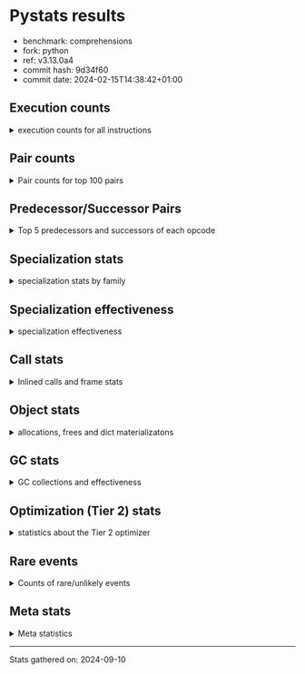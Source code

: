 
# Pystats results

- benchmark: comprehensions
- fork: python
- ref: v3.13.0a4
- commit hash: 9d34f60
- commit date: 2024-02-15T14:38:42+01:00

## Execution counts

<details>
<summary> execution counts for all instructions </summary>

|Name | Count | Self | Cumulative | Miss ratio | 
|---|---:|---:|---:|---:|
| LOAD_FAST | 110,111,460 | 13.3% | 13.3% |  |
| LOAD_ATTR_INSTANCE_VALUE | 81,922,700 | 9.9% | 23.1% |  |
| ENTER_EXECUTOR | 57,019,200 | 6.9% | 30.0% |  |
| FOR_ITER_LIST | 42,604,360 | 5.1% | 35.1% |  |
| RESUME_CHECK | 33,426,920 | 4.0% | 39.1% |  |
| STORE_FAST | 31,466,560 | 3.8% | 42.9% |  |
| POP_JUMP_IF_TRUE | 30,802,100 | 3.7% | 46.6% |  |
| CALL_PY_EXACT_ARGS | 24,904,540 | 3.0% | 49.6% |  |
| LOAD_FAST_LOAD_FAST | 24,265,600 | 2.9% | 52.5% |  |
| BINARY_SUBSCR_DICT | 24,248,820 | 2.9% | 55.5% |  |
| LOAD_GLOBAL_BUILTIN | 24,248,440 | 2.9% | 58.4% |  |
| POP_TOP | 21,628,360 | 2.6% | 61.0% |  |
| RETURN_VALUE | 20,974,300 | 2.5% | 63.5% |  |
| LIST_APPEND | 20,973,660 | 2.5% | 66.0% |  |
| SWAP | 20,318,400 | 2.4% | 68.5% |  |
| INTERPRETER_EXIT | 19,661,100 | 2.4% | 70.8% |  |
| TO_BOOL_ALWAYS_TRUE | 19,144,060 | 2.3% | 73.2% | 38.5% |
| YIELD_VALUE | 19,005,920 | 2.3% | 75.4% |  |
| GET_ITER | 15,731,520 | 1.9% | 77.3% |  |
| STORE_FAST_LOAD_FAST | 14,421,320 | 1.7% | 79.1% |  |
| LOAD_CONST | 13,113,840 | 1.6% | 80.6% |  |
| LOAD_ATTR_METHOD_WITH_VALUES | 13,107,780 | 1.6% | 82.2% |  |
| MAP_ADD | 12,452,160 | 1.5% | 83.7% |  |
| CALL_LEN | 12,451,860 | 1.5% | 85.2% |  |
| COMPARE_OP_INT | 12,451,860 | 1.5% | 86.7% |  |
| TO_BOOL_NONE | 11,935,960 | 1.4% | 88.2% | 61.7% |
| JUMP_BACKWARD | 11,801,280 | 1.4% | 89.6% |  |
| MAKE_FUNCTION | 11,796,720 | 1.4% | 91.0% |  |
| RETURN_GENERATOR | 11,796,720 | 1.4% | 92.4% |  |
| BUILD_TUPLE | 11,796,720 | 1.4% | 93.8% |  |
| CALL_BUILTIN_O | 11,796,460 | 1.4% | 95.3% |  |
| POP_JUMP_IF_FALSE | 9,831,460 | 1.2% | 96.4% |  |
| TO_BOOL_BOOL | 9,176,060 | 1.1% | 97.5% |  |
| LOAD_FAST_AND_CLEAR | 4,588,640 | 0.6% | 98.1% |  |
| BUILD_LIST | 3,278,080 | 0.4% | 98.5% |  |
| STORE_ATTR_INSTANCE_VALUE | 1,977,420 | 0.2% | 98.7% |  |
| RETURN_CONST | 1,968,240 | 0.2% | 99.0% |  |
| LOAD_ATTR_METHOD_NO_DICT | 1,313,140 | 0.2% | 99.1% |  |
| BUILD_MAP | 1,310,720 | 0.2% | 99.3% |  |
| LOAD_GLOBAL_MODULE | 658,720 | 0.1% | 99.4% |  |
| LOAD_ATTR | 657,760 | 0.1% | 99.4% |  |
| EXIT_INIT_CHECK | 657,240 | 0.1% | 99.5% |  |
| CALL_ALLOC_AND_ENTER_INIT | 657,240 | 0.1% | 99.6% |  |
| BINARY_SUBSCR | 657,040 | 0.1% | 99.7% |  |
| COMPARE_OP | 656,480 | 0.1% | 99.8% |  |
| COPY | 656,000 | 0.1% | 99.8% |  |
| CALL_METHOD_DESCRIPTOR_FAST | 655,900 | 0.1% | 99.9% |  |
| CALL_METHOD_DESCRIPTOR_FAST_WITH_KEYWORDS | 655,340 | 0.1% | 100.0% |  |
| FOR_ITER_TUPLE | 2,840 | 0.0% | 100.0% |  |
| BINARY_OP_ADD_INT | 2,680 | 0.0% | 100.0% |  |
| CALL_LIST_APPEND | 1,900 | 0.0% | 100.0% |  |
| CALL | 940 | 0.0% | 100.0% |  |
| BUILD_SLICE | 800 | 0.0% | 100.0% |  |
| FOR_ITER_RANGE | 760 | 0.0% | 100.0% |  |
| LOAD_DEREF | 720 | 0.0% | 100.0% |  |
| FOR_ITER_GEN | 700 | 0.0% | 100.0% |  |
| LOAD_GLOBAL | 560 | 0.0% | 100.0% |  |
| FOR_ITER | 520 | 0.0% | 100.0% |  |
| PUSH_NULL | 400 | 0.0% | 100.0% |  |
| STORE_ATTR | 360 | 0.0% | 100.0% |  |
| COPY_FREE_VARS | 320 | 0.0% | 100.0% |  |
| END_FOR | 240 | 0.0% | 100.0% |  |
| MAKE_CELL | 240 | 0.0% | 100.0% |  |
| SET_FUNCTION_ATTRIBUTE | 240 | 0.0% | 100.0% |  |
| RESUME | 200 | 0.0% | 100.0% |  |
| LOAD_ATTR_MODULE | 180 | 0.0% | 100.0% |  |
| CALL_FUNCTION_EX | 160 | 0.0% | 100.0% |  |
| TO_BOOL | 120 | 0.0% | 100.0% |  |
| BINARY_OP | 120 | 0.0% | 100.0% |  |
| CALL_BUILTIN_CLASS | 120 | 0.0% | 100.0% |  |
| NOP | 80 | 0.0% | 100.0% |  |
| CALL_INTRINSIC_1 | 80 | 0.0% | 100.0% |  |
| LIST_EXTEND | 80 | 0.0% | 100.0% |  |
| BINARY_OP_SUBTRACT_FLOAT | 60 | 0.0% | 100.0% |  |


</details>

## Pair counts

<details>
<summary> Pair counts for top 100 pairs </summary>

|Pair | Count | Self | Cumulative | 
|---|---:|---:|---:|
| LOAD_FAST LOAD_ATTR_INSTANCE_VALUE | 57,673,020 | 6.9% | 6.9% |
| LOAD_FAST_LOAD_FAST LOAD_ATTR_INSTANCE_VALUE | 23,592,880 | 2.8% | 9.8% |
| LOAD_ATTR_INSTANCE_VALUE BINARY_SUBSCR_DICT | 23,592,880 | 2.8% | 12.6% |
| POP_JUMP_IF_TRUE LOAD_FAST | 19,005,520 | 2.3% | 14.9% |
| YIELD_VALUE INTERPRETER_EXIT | 19,005,460 | 2.3% | 17.2% |
| LOAD_ATTR_INSTANCE_VALUE YIELD_VALUE | 19,005,420 | 2.3% | 19.5% |
| TO_BOOL_ALWAYS_TRUE POP_JUMP_IF_TRUE | 19,005,060 | 2.3% | 21.8% |
| STORE_FAST LOAD_FAST | 15,731,760 | 1.9% | 23.7% |
| FOR_ITER_LIST STORE_FAST | 15,075,700 | 1.8% | 25.5% |
| ENTER_EXECUTOR FOR_ITER_LIST | 15,075,160 | 1.8% | 27.3% |
| LOAD_FAST GET_ITER | 15,073,360 | 1.8% | 29.1% |
| FOR_ITER_LIST STORE_FAST_LOAD_FAST | 14,421,220 | 1.7% | 30.8% |
| ENTER_EXECUTOR ENTER_EXECUTOR | 14,418,440 | 1.7% | 32.6% |
| RESUME_CHECK LOAD_FAST | 13,108,260 | 1.6% | 34.2% |
| CALL_PY_EXACT_ARGS RESUME_CHECK | 13,107,840 | 1.6% | 35.7% |
| LOAD_ATTR_INSTANCE_VALUE LOAD_FAST | 13,107,780 | 1.6% | 37.3% |
| SWAP STORE_FAST | 12,451,840 | 1.5% | 38.8% |
| FOR_ITER_LIST SWAP | 12,451,840 | 1.5% | 40.3% |
| LOAD_FAST LOAD_ATTR_METHOD_WITH_VALUES | 12,451,760 | 1.5% | 41.8% |
| MAP_ADD ENTER_EXECUTOR | 12,451,480 | 1.5% | 43.3% |
| JUMP_BACKWARD FOR_ITER_LIST | 11,799,220 | 1.4% | 44.7% |
| LIST_APPEND JUMP_BACKWARD | 11,797,840 | 1.4% | 46.2% |
| TO_BOOL_NONE POP_JUMP_IF_TRUE | 11,796,940 | 1.4% | 47.6% |
| LOAD_CONST MAKE_FUNCTION | 11,796,720 | 1.4% | 49.0% |
| POP_TOP RESUME_CHECK | 11,796,700 | 1.4% | 50.4% |
| LOAD_FAST FOR_ITER_LIST | 11,796,700 | 1.4% | 51.8% |
| GET_ITER CALL_PY_EXACT_ARGS | 11,796,680 | 1.4% | 53.3% |
| LOAD_GLOBAL_BUILTIN LOAD_CONST | 11,796,520 | 1.4% | 54.7% |
| CACHE POP_TOP | 11,796,500 | 1.4% | 56.1% |
| MAKE_FUNCTION LOAD_FAST | 11,796,480 | 1.4% | 57.5% |
| BUILD_TUPLE LIST_APPEND | 11,796,480 | 1.4% | 58.9% |
| STORE_FAST MAP_ADD | 11,796,480 | 1.4% | 60.4% |
| RESUME_CHECK LOAD_GLOBAL_BUILTIN | 11,796,480 | 1.4% | 61.8% |
| CALL_BUILTIN_O RETURN_VALUE | 11,796,460 | 1.4% | 63.2% |
| CALL_LEN LOAD_FAST | 11,796,460 | 1.4% | 64.6% |
| CALL_PY_EXACT_ARGS RETURN_GENERATOR | 11,796,460 | 1.4% | 66.0% |
| COMPARE_OP_INT LOAD_FAST | 11,796,460 | 1.4% | 67.5% |
| LOAD_ATTR_INSTANCE_VALUE BUILD_TUPLE | 11,796,460 | 1.4% | 68.9% |
| LOAD_ATTR_METHOD_WITH_VALUES LOAD_FAST_LOAD_FAST | 11,796,460 | 1.4% | 70.3% |
| LOAD_GLOBAL_BUILTIN LOAD_FAST_LOAD_FAST | 11,796,460 | 1.4% | 71.7% |
| RETURN_GENERATOR CALL_BUILTIN_O | 11,796,440 | 1.4% | 73.1% |
| RETURN_VALUE LOAD_GLOBAL_BUILTIN | 11,796,440 | 1.4% | 74.6% |
| BINARY_SUBSCR_DICT CALL_LEN | 11,796,440 | 1.4% | 76.0% |
| BINARY_SUBSCR_DICT CALL_PY_EXACT_ARGS | 11,796,440 | 1.4% | 77.4% |
| LOAD_ATTR_INSTANCE_VALUE COMPARE_OP_INT | 11,796,440 | 1.4% | 78.8% |
| POP_JUMP_IF_TRUE ENTER_EXECUTOR | 11,796,240 | 1.4% | 80.2% |
| ENTER_EXECUTOR TO_BOOL_ALWAYS_TRUE | 11,637,380 | 1.4% | 81.6% |
| TO_BOOL_BOOL POP_JUMP_IF_FALSE | 9,176,060 | 1.1% | 82.7% |
| LIST_APPEND ENTER_EXECUTOR | 9,175,820 | 1.1% | 83.8% |
| RETURN_VALUE TO_BOOL_BOOL | 8,520,060 | 1.0% | 84.9% |
| RESUME_CHECK POP_TOP | 7,864,780 | 0.9% | 85.8% |
| LOAD_FAST LIST_APPEND | 7,864,640 | 0.9% | 86.8% |
| POP_JUMP_IF_FALSE LOAD_FAST | 7,864,640 | 0.9% | 87.7% |
| POP_TOP ENTER_EXECUTOR | 7,864,460 | 0.9% | 88.7% |
| CACHE RESUME_CHECK | 7,864,300 | 0.9% | 89.6% |
| ENTER_EXECUTOR RETURN_VALUE | 7,864,100 | 0.9% | 90.5% |
| STORE_FAST_LOAD_FAST TO_BOOL_ALWAYS_TRUE | 7,367,660 | 0.9% | 91.4% |
| ENTER_EXECUTOR TO_BOOL_NONE | 7,367,540 | 0.9% | 92.3% |
| STORE_FAST_LOAD_FAST TO_BOOL_NONE | 4,429,400 | 0.5% | 92.9% |
| GET_ITER LOAD_FAST_AND_CLEAR | 3,933,280 | 0.5% | 93.3% |
| LOAD_FAST_AND_CLEAR SWAP | 3,933,280 | 0.5% | 93.8% |
| SWAP FOR_ITER_LIST | 3,933,120 | 0.5% | 94.3% |
| STORE_FAST STORE_FAST | 3,278,720 | 0.4% | 94.7% |
| BUILD_LIST SWAP | 2,622,560 | 0.3% | 95.0% |
| SWAP BUILD_LIST | 2,622,560 | 0.3% | 95.3% |
| LOAD_ATTR_METHOD_WITH_VALUES LOAD_FAST | 1,311,320 | 0.2% | 95.5% |
| LOAD_FAST CALL_PY_EXACT_ARGS | 1,311,280 | 0.2% | 95.6% |
| POP_TOP LOAD_FAST | 1,311,160 | 0.2% | 95.8% |
| BUILD_MAP SWAP | 1,310,720 | 0.2% | 95.9% |
| SWAP BUILD_MAP | 1,310,720 | 0.2% | 96.1% |
| LOAD_FAST STORE_ATTR_INSTANCE_VALUE | 1,310,640 | 0.2% | 96.2% |
| POP_JUMP_IF_FALSE ENTER_EXECUTOR | 1,310,320 | 0.2% | 96.4% |
| LOAD_FAST_LOAD_FAST STORE_ATTR_INSTANCE_VALUE | 666,600 | 0.1% | 96.5% |
| LOAD_FAST LOAD_CONST | 659,200 | 0.1% | 96.6% |
| EXIT_INIT_CHECK RETURN_VALUE | 657,240 | 0.1% | 96.6% |
| RETURN_CONST EXIT_INIT_CHECK | 657,240 | 0.1% | 96.7% |
| CALL_ALLOC_AND_ENTER_INIT RESUME_CHECK | 657,240 | 0.1% | 96.8% |
| RESUME_CHECK LOAD_FAST_LOAD_FAST | 657,240 | 0.1% | 96.9% |
| STORE_ATTR_INSTANCE_VALUE RETURN_CONST | 657,240 | 0.1% | 97.0% |
| LOAD_FAST LOAD_ATTR_METHOD_NO_DICT | 657,200 | 0.1% | 97.0% |
| STORE_FAST_LOAD_FAST LOAD_ATTR_INSTANCE_VALUE | 656,540 | 0.1% | 97.1% |
| LOAD_GLOBAL_MODULE LOAD_ATTR | 656,040 | 0.1% | 97.2% |
| LOAD_ATTR COMPARE_OP | 656,020 | 0.1% | 97.3% |
| COMPARE_OP COPY | 656,000 | 0.1% | 97.4% |
| COPY TO_BOOL_BOOL | 655,960 | 0.1% | 97.4% |
| STORE_FAST_LOAD_FAST LOAD_ATTR_METHOD_WITH_VALUES | 655,960 | 0.1% | 97.5% |
| LOAD_ATTR_INSTANCE_VALUE LOAD_GLOBAL_MODULE | 655,960 | 0.1% | 97.6% |
| CALL_METHOD_DESCRIPTOR_FAST LIST_APPEND | 655,900 | 0.1% | 97.7% |
| LOAD_ATTR_METHOD_NO_DICT LOAD_FAST | 655,900 | 0.1% | 97.7% |
| LOAD_FAST CALL_METHOD_DESCRIPTOR_FAST | 655,880 | 0.1% | 97.8% |
| STORE_FAST_LOAD_FAST LOAD_ATTR_METHOD_NO_DICT | 655,880 | 0.1% | 97.9% |
| POP_JUMP_IF_FALSE POP_TOP | 655,780 | 0.1% | 98.0% |
| LOAD_ATTR_INSTANCE_VALUE RETURN_VALUE | 655,760 | 0.1% | 98.1% |
| BINARY_SUBSCR BINARY_SUBSCR_DICT | 655,700 | 0.1% | 98.1% |
| LOAD_CONST BINARY_SUBSCR | 655,680 | 0.1% | 98.2% |
| LOAD_FAST MAP_ADD | 655,680 | 0.1% | 98.3% |
| STORE_FAST_LOAD_FAST LOAD_FAST | 655,680 | 0.1% | 98.4% |
| BINARY_SUBSCR_DICT LIST_APPEND | 655,660 | 0.1% | 98.5% |
| LOAD_ATTR_INSTANCE_VALUE GET_ITER | 655,660 | 0.1% | 98.5% |
| FOR_ITER_LIST RETURN_CONST | 655,600 | 0.1% | 98.6% |


</details>

## Predecessor/Successor Pairs

<details>
<summary> Top 5 predecessors and successors of each opcode </summary>

### CACHE

<details>
<summary> Successors and predecessors for CACHE </summary>

|Successors | Count | Percentage | 
|---|---:|---:|
| POP_TOP | 11,796,500 | 60.0% |
| RESUME_CHECK | 7,864,300 | 40.0% |
| MAKE_CELL | 240 | 0.0% |
| RESUME | 60 | 0.0% |


</details>

### BINARY_SUBSCR

<details>
<summary> Successors and predecessors for BINARY_SUBSCR </summary>

|Predecessors | Count | Percentage | 
|---|---:|---:|
| LOAD_CONST | 655,680 | 99.8% |
| BUILD_SLICE | 800 | 0.1% |
| BINARY_SUBSCR | 480 | 0.1% |
| LOAD_ATTR | 40 | 0.0% |
| LOAD_ATTR_INSTANCE_VALUE | 40 | 0.0% |

|Successors | Count | Percentage | 
|---|---:|---:|
| BINARY_SUBSCR_DICT | 655,700 | 99.8% |
| GET_ITER | 800 | 0.1% |
| BINARY_SUBSCR | 480 | 0.1% |
| CALL | 40 | 0.0% |
| LIST_APPEND | 20 | 0.0% |


</details>

### END_FOR

<details>
<summary> Successors and predecessors for END_FOR </summary>

|Predecessors | Count | Percentage | 
|---|---:|---:|
| RETURN_CONST | 240 | 100.0% |

|Successors | Count | Percentage | 
|---|---:|---:|
| POP_TOP | 240 | 100.0% |


</details>

### EXIT_INIT_CHECK

<details>
<summary> Successors and predecessors for EXIT_INIT_CHECK </summary>

|Predecessors | Count | Percentage | 
|---|---:|---:|
| RETURN_CONST | 657,240 | 100.0% |

|Successors | Count | Percentage | 
|---|---:|---:|
| RETURN_VALUE | 657,240 | 100.0% |


</details>

### GET_ITER

<details>
<summary> Successors and predecessors for GET_ITER </summary>

|Predecessors | Count | Percentage | 
|---|---:|---:|
| LOAD_FAST | 15,073,360 | 95.8% |
| LOAD_ATTR_INSTANCE_VALUE | 655,660 | 4.2% |
| LOAD_CONST | 1,120 | 0.0% |
| BINARY_SUBSCR | 800 | 0.0% |
| LOAD_ATTR | 260 | 0.0% |

|Successors | Count | Percentage | 
|---|---:|---:|
| CALL_PY_EXACT_ARGS | 11,796,680 | 75.0% |
| LOAD_FAST_AND_CLEAR | 3,933,280 | 25.0% |
| FOR_ITER_TUPLE | 1,080 | 0.0% |
| FOR_ITER_GEN | 220 | 0.0% |
| FOR_ITER_RANGE | 120 | 0.0% |


</details>

### INTERPRETER_EXIT

<details>
<summary> Successors and predecessors for INTERPRETER_EXIT </summary>

|Predecessors | Count | Percentage | 
|---|---:|---:|
| YIELD_VALUE | 19,005,460 | 96.7% |
| RETURN_CONST | 655,400 | 3.3% |
| RETURN_VALUE | 240 | 0.0% |


</details>

### MAKE_FUNCTION

<details>
<summary> Successors and predecessors for MAKE_FUNCTION </summary>

|Predecessors | Count | Percentage | 
|---|---:|---:|
| LOAD_CONST | 11,796,720 | 100.0% |

|Successors | Count | Percentage | 
|---|---:|---:|
| LOAD_FAST | 11,796,480 | 100.0% |
| SET_FUNCTION_ATTRIBUTE | 240 | 0.0% |


</details>

### NOP

<details>
<summary> Successors and predecessors for NOP </summary>

|Predecessors | Count | Percentage | 
|---|---:|---:|
| POP_TOP | 80 | 100.0% |

|Successors | Count | Percentage | 
|---|---:|---:|
| LOAD_DEREF | 80 | 100.0% |


</details>

### POP_TOP

<details>
<summary> Successors and predecessors for POP_TOP </summary>

|Predecessors | Count | Percentage | 
|---|---:|---:|
| CACHE | 11,796,500 | 54.5% |
| RESUME_CHECK | 7,864,780 | 36.4% |
| POP_JUMP_IF_FALSE | 655,780 | 3.0% |
| RETURN_CONST | 655,360 | 3.0% |
| CALL_METHOD_DESCRIPTOR_FAST_WITH_KEYWORDS | 655,340 | 3.0% |

|Successors | Count | Percentage | 
|---|---:|---:|
| RESUME_CHECK | 11,796,700 | 54.5% |
| ENTER_EXECUTOR | 7,864,460 | 36.4% |
| LOAD_FAST | 1,311,160 | 6.1% |
| RETURN_CONST | 655,360 | 3.0% |
| JUMP_BACKWARD | 580 | 0.0% |


</details>

### PUSH_NULL

<details>
<summary> Successors and predecessors for PUSH_NULL </summary>

|Predecessors | Count | Percentage | 
|---|---:|---:|
| LOAD_ATTR_MODULE | 180 | 45.0% |
| LOAD_DEREF | 160 | 40.0% |
| LOAD_ATTR | 60 | 15.0% |

|Successors | Count | Percentage | 
|---|---:|---:|
| CALL | 240 | 60.0% |
| LOAD_FAST | 160 | 40.0% |


</details>

### RETURN_GENERATOR

<details>
<summary> Successors and predecessors for RETURN_GENERATOR </summary>

|Predecessors | Count | Percentage | 
|---|---:|---:|
| CALL_PY_EXACT_ARGS | 11,796,460 | 100.0% |
| COPY_FREE_VARS | 240 | 0.0% |
| CALL | 20 | 0.0% |

|Successors | Count | Percentage | 
|---|---:|---:|
| CALL_BUILTIN_O | 11,796,440 | 100.0% |
| RETURN_VALUE | 240 | 0.0% |
| CALL | 40 | 0.0% |


</details>

### RETURN_VALUE

<details>
<summary> Successors and predecessors for RETURN_VALUE </summary>

|Predecessors | Count | Percentage | 
|---|---:|---:|
| CALL_BUILTIN_O | 11,796,460 | 56.2% |
| ENTER_EXECUTOR | 7,864,100 | 37.5% |
| EXIT_INIT_CHECK | 657,240 | 3.1% |
| LOAD_ATTR_INSTANCE_VALUE | 655,760 | 3.1% |
| RETURN_GENERATOR | 240 | 0.0% |

|Successors | Count | Percentage | 
|---|---:|---:|
| LOAD_GLOBAL_BUILTIN | 11,796,440 | 56.2% |
| TO_BOOL_BOOL | 8,520,060 | 40.6% |
| STORE_FAST | 655,420 | 3.1% |
| CALL_LIST_APPEND | 1,880 | 0.0% |
| INTERPRETER_EXIT | 240 | 0.0% |


</details>

### TO_BOOL

<details>
<summary> Successors and predecessors for TO_BOOL </summary>

|Predecessors | Count | Percentage | 
|---|---:|---:|
| RETURN_VALUE | 40 | 33.3% |
| COPY | 40 | 33.3% |
| STORE_FAST_LOAD_FAST | 40 | 33.3% |

|Successors | Count | Percentage | 
|---|---:|---:|
| POP_JUMP_IF_FALSE | 40 | 33.3% |
| TO_BOOL_BOOL | 40 | 33.3% |
| POP_JUMP_IF_TRUE | 20 | 16.7% |
| TO_BOOL_NONE | 20 | 16.7% |


</details>

### BINARY_OP

<details>
<summary> Successors and predecessors for BINARY_OP </summary>

|Predecessors | Count | Percentage | 
|---|---:|---:|
| LOAD_CONST | 80 | 66.7% |
| LOAD_FAST | 40 | 33.3% |

|Successors | Count | Percentage | 
|---|---:|---:|
| BINARY_OP_ADD_INT | 40 | 33.3% |
| RETURN_VALUE | 20 | 16.7% |
| BUILD_SLICE | 20 | 16.7% |
| STORE_FAST | 20 | 16.7% |
| BINARY_OP_SUBTRACT_FLOAT | 20 | 16.7% |


</details>

### BUILD_LIST

<details>
<summary> Successors and predecessors for BUILD_LIST </summary>

|Predecessors | Count | Percentage | 
|---|---:|---:|
| SWAP | 2,622,560 | 80.0% |
| STORE_ATTR_INSTANCE_VALUE | 655,340 | 20.0% |
| LOAD_FAST | 80 | 0.0% |
| STORE_FAST | 80 | 0.0% |
| STORE_ATTR | 20 | 0.0% |

|Successors | Count | Percentage | 
|---|---:|---:|
| SWAP | 2,622,560 | 80.0% |
| LOAD_FAST | 655,360 | 20.0% |
| LOAD_DEREF | 80 | 0.0% |
| STORE_FAST | 80 | 0.0% |


</details>

### BUILD_MAP

<details>
<summary> Successors and predecessors for BUILD_MAP </summary>

|Predecessors | Count | Percentage | 
|---|---:|---:|
| SWAP | 1,310,720 | 100.0% |

|Successors | Count | Percentage | 
|---|---:|---:|
| SWAP | 1,310,720 | 100.0% |


</details>

### BUILD_SLICE

<details>
<summary> Successors and predecessors for BUILD_SLICE </summary>

|Predecessors | Count | Percentage | 
|---|---:|---:|
| BINARY_OP_ADD_INT | 780 | 97.5% |
| BINARY_OP | 20 | 2.5% |

|Successors | Count | Percentage | 
|---|---:|---:|
| BINARY_SUBSCR | 800 | 100.0% |


</details>

### BUILD_TUPLE

<details>
<summary> Successors and predecessors for BUILD_TUPLE </summary>

|Predecessors | Count | Percentage | 
|---|---:|---:|
| LOAD_ATTR_INSTANCE_VALUE | 11,796,460 | 100.0% |
| LOAD_FAST | 240 | 0.0% |
| LOAD_ATTR | 20 | 0.0% |

|Successors | Count | Percentage | 
|---|---:|---:|
| LIST_APPEND | 11,796,480 | 100.0% |
| LOAD_CONST | 240 | 0.0% |


</details>

### CALL

<details>
<summary> Successors and predecessors for CALL </summary>

|Predecessors | Count | Percentage | 
|---|---:|---:|
| PUSH_NULL | 240 | 25.5% |
| LOAD_FAST | 240 | 25.5% |
| CALL | 80 | 8.5% |
| BINARY_SUBSCR | 40 | 4.3% |
| GET_ITER | 40 | 4.3% |

|Successors | Count | Percentage | 
|---|---:|---:|
| POP_TOP | 120 | 12.8% |
| STORE_FAST | 120 | 12.8% |
| LOAD_FAST | 100 | 10.6% |
| CALL_PY_EXACT_ARGS | 100 | 10.6% |
| CALL | 80 | 8.5% |


</details>

### CALL_FUNCTION_EX

<details>
<summary> Successors and predecessors for CALL_FUNCTION_EX </summary>

|Predecessors | Count | Percentage | 
|---|---:|---:|
| CALL_INTRINSIC_1 | 80 | 50.0% |
| LOAD_FAST | 80 | 50.0% |

|Successors | Count | Percentage | 
|---|---:|---:|
| COPY_FREE_VARS | 80 | 50.0% |
| RESUME_CHECK | 60 | 37.5% |
| RESUME | 20 | 12.5% |


</details>

### CALL_INTRINSIC_1

<details>
<summary> Successors and predecessors for CALL_INTRINSIC_1 </summary>

|Predecessors | Count | Percentage | 
|---|---:|---:|
| LIST_EXTEND | 80 | 100.0% |

|Successors | Count | Percentage | 
|---|---:|---:|
| CALL_FUNCTION_EX | 80 | 100.0% |


</details>

### COMPARE_OP

<details>
<summary> Successors and predecessors for COMPARE_OP </summary>

|Predecessors | Count | Percentage | 
|---|---:|---:|
| LOAD_ATTR | 656,020 | 99.9% |
| COMPARE_OP | 360 | 0.1% |
| LOAD_CONST | 80 | 0.0% |
| LOAD_ATTR_INSTANCE_VALUE | 20 | 0.0% |

|Successors | Count | Percentage | 
|---|---:|---:|
| COPY | 656,000 | 99.9% |
| COMPARE_OP | 360 | 0.1% |
| COMPARE_OP_INT | 60 | 0.0% |
| LOAD_FAST | 20 | 0.0% |
| POP_JUMP_IF_FALSE | 20 | 0.0% |


</details>

### COPY

<details>
<summary> Successors and predecessors for COPY </summary>

|Predecessors | Count | Percentage | 
|---|---:|---:|
| COMPARE_OP | 656,000 | 100.0% |

|Successors | Count | Percentage | 
|---|---:|---:|
| TO_BOOL_BOOL | 655,960 | 100.0% |
| TO_BOOL | 40 | 0.0% |


</details>

### COPY_FREE_VARS

<details>
<summary> Successors and predecessors for COPY_FREE_VARS </summary>

|Predecessors | Count | Percentage | 
|---|---:|---:|
| CALL_PY_EXACT_ARGS | 240 | 75.0% |
| CALL_FUNCTION_EX | 80 | 25.0% |

|Successors | Count | Percentage | 
|---|---:|---:|
| RETURN_GENERATOR | 240 | 75.0% |
| RESUME_CHECK | 60 | 18.8% |
| RESUME | 20 | 6.2% |


</details>

### ENTER_EXECUTOR

<details>
<summary> Successors and predecessors for ENTER_EXECUTOR </summary>

|Predecessors | Count | Percentage | 
|---|---:|---:|
| ENTER_EXECUTOR | 14,418,440 | 25.3% |
| MAP_ADD | 12,451,480 | 21.8% |
| POP_JUMP_IF_TRUE | 11,796,240 | 20.7% |
| LIST_APPEND | 9,175,820 | 16.1% |
| POP_TOP | 7,864,460 | 13.8% |

|Successors | Count | Percentage | 
|---|---:|---:|
| FOR_ITER_LIST | 15,075,160 | 26.4% |
| ENTER_EXECUTOR | 14,418,440 | 25.3% |
| TO_BOOL_ALWAYS_TRUE | 11,637,380 | 20.4% |
| RETURN_VALUE | 7,864,100 | 13.8% |
| TO_BOOL_NONE | 7,367,540 | 12.9% |


</details>

### FOR_ITER

<details>
<summary> Successors and predecessors for FOR_ITER </summary>

|Predecessors | Count | Percentage | 
|---|---:|---:|
| JUMP_BACKWARD | 240 | 46.2% |
| SWAP | 160 | 30.8% |
| GET_ITER | 100 | 19.2% |
| LOAD_FAST | 20 | 3.8% |

|Successors | Count | Percentage | 
|---|---:|---:|
| STORE_FAST | 160 | 30.8% |
| FOR_ITER_LIST | 160 | 30.8% |
| STORE_FAST_LOAD_FAST | 100 | 19.2% |
| FOR_ITER_RANGE | 40 | 7.7% |
| FOR_ITER_TUPLE | 40 | 7.7% |


</details>

### JUMP_BACKWARD

<details>
<summary> Successors and predecessors for JUMP_BACKWARD </summary>

|Predecessors | Count | Percentage | 
|---|---:|---:|
| LIST_APPEND | 11,797,840 | 100.0% |
| FOR_ITER_TUPLE | 820 | 0.0% |
| MAP_ADD | 680 | 0.0% |
| POP_TOP | 580 | 0.0% |
| POP_JUMP_IF_FALSE | 500 | 0.0% |

|Successors | Count | Percentage | 
|---|---:|---:|
| FOR_ITER_LIST | 11,799,220 | 100.0% |
| FOR_ITER_TUPLE | 600 | 0.0% |
| FOR_ITER_RANGE | 520 | 0.0% |
| FOR_ITER_GEN | 460 | 0.0% |
| ENTER_EXECUTOR | 240 | 0.0% |


</details>

### LIST_APPEND

<details>
<summary> Successors and predecessors for LIST_APPEND </summary>

|Predecessors | Count | Percentage | 
|---|---:|---:|
| BUILD_TUPLE | 11,796,480 | 56.2% |
| LOAD_FAST | 7,864,640 | 37.5% |
| CALL_METHOD_DESCRIPTOR_FAST | 655,900 | 3.1% |
| BINARY_SUBSCR_DICT | 655,660 | 3.1% |
| LOAD_ATTR_INSTANCE_VALUE | 920 | 0.0% |

|Successors | Count | Percentage | 
|---|---:|---:|
| JUMP_BACKWARD | 11,797,840 | 56.3% |
| ENTER_EXECUTOR | 9,175,820 | 43.7% |


</details>

### LIST_EXTEND

<details>
<summary> Successors and predecessors for LIST_EXTEND </summary>

|Predecessors | Count | Percentage | 
|---|---:|---:|
| LOAD_DEREF | 80 | 100.0% |

|Successors | Count | Percentage | 
|---|---:|---:|
| CALL_INTRINSIC_1 | 80 | 100.0% |


</details>

### LOAD_ATTR

<details>
<summary> Successors and predecessors for LOAD_ATTR </summary>

|Predecessors | Count | Percentage | 
|---|---:|---:|
| LOAD_GLOBAL_MODULE | 656,040 | 99.7% |
| LOAD_FAST | 520 | 0.1% |
| LOAD_DEREF | 480 | 0.1% |
| LOAD_ATTR | 400 | 0.1% |
| STORE_FAST_LOAD_FAST | 160 | 0.0% |

|Successors | Count | Percentage | 
|---|---:|---:|
| COMPARE_OP | 656,020 | 99.7% |
| LOAD_ATTR | 400 | 0.1% |
| LOAD_FAST | 360 | 0.1% |
| GET_ITER | 260 | 0.0% |
| LOAD_ATTR_INSTANCE_VALUE | 260 | 0.0% |


</details>

### LOAD_CONST

<details>
<summary> Successors and predecessors for LOAD_CONST </summary>

|Predecessors | Count | Percentage | 
|---|---:|---:|
| LOAD_GLOBAL_BUILTIN | 11,796,520 | 90.0% |
| LOAD_FAST | 659,200 | 5.0% |
| CALL_LEN | 655,400 | 5.0% |
| STORE_FAST | 1,120 | 0.0% |
| LOAD_CONST | 800 | 0.0% |

|Successors | Count | Percentage | 
|---|---:|---:|
| MAKE_FUNCTION | 11,796,720 | 90.0% |
| BINARY_SUBSCR | 655,680 | 5.0% |
| COMPARE_OP_INT | 655,360 | 5.0% |
| BINARY_OP_ADD_INT | 2,640 | 0.0% |
| LOAD_FAST | 1,200 | 0.0% |


</details>

### LOAD_DEREF

<details>
<summary> Successors and predecessors for LOAD_DEREF </summary>

|Predecessors | Count | Percentage | 
|---|---:|---:|
| SET_FUNCTION_ATTRIBUTE | 240 | 33.3% |
| STORE_FAST | 240 | 33.3% |
| NOP | 80 | 11.1% |
| BUILD_LIST | 80 | 11.1% |
| RESUME_CHECK | 60 | 8.3% |

|Successors | Count | Percentage | 
|---|---:|---:|
| LOAD_ATTR | 480 | 66.7% |
| PUSH_NULL | 160 | 22.2% |
| LIST_EXTEND | 80 | 11.1% |


</details>

### LOAD_FAST

<details>
<summary> Successors and predecessors for LOAD_FAST </summary>

|Predecessors | Count | Percentage | 
|---|---:|---:|
| POP_JUMP_IF_TRUE | 19,005,520 | 17.3% |
| STORE_FAST | 15,731,760 | 14.3% |
| RESUME_CHECK | 13,108,260 | 11.9% |
| LOAD_ATTR_INSTANCE_VALUE | 13,107,780 | 11.9% |
| MAKE_FUNCTION | 11,796,480 | 10.7% |

|Successors | Count | Percentage | 
|---|---:|---:|
| LOAD_ATTR_INSTANCE_VALUE | 57,673,020 | 52.4% |
| GET_ITER | 15,073,360 | 13.7% |
| LOAD_ATTR_METHOD_WITH_VALUES | 12,451,760 | 11.3% |
| FOR_ITER_LIST | 11,796,700 | 10.7% |
| LIST_APPEND | 7,864,640 | 7.1% |


</details>

### LOAD_FAST_AND_CLEAR

<details>
<summary> Successors and predecessors for LOAD_FAST_AND_CLEAR </summary>

|Predecessors | Count | Percentage | 
|---|---:|---:|
| GET_ITER | 3,933,280 | 85.7% |
| LOAD_FAST_AND_CLEAR | 655,360 | 14.3% |

|Successors | Count | Percentage | 
|---|---:|---:|
| SWAP | 3,933,280 | 85.7% |
| LOAD_FAST_AND_CLEAR | 655,360 | 14.3% |


</details>

### LOAD_FAST_LOAD_FAST

<details>
<summary> Successors and predecessors for LOAD_FAST_LOAD_FAST </summary>

|Predecessors | Count | Percentage | 
|---|---:|---:|
| LOAD_ATTR_METHOD_WITH_VALUES | 11,796,460 | 48.6% |
| LOAD_GLOBAL_BUILTIN | 11,796,460 | 48.6% |
| RESUME_CHECK | 657,240 | 2.7% |
| STORE_ATTR_INSTANCE_VALUE | 9,500 | 0.0% |
| LOAD_FAST_LOAD_FAST | 3,840 | 0.0% |

|Successors | Count | Percentage | 
|---|---:|---:|
| LOAD_ATTR_INSTANCE_VALUE | 23,592,880 | 97.2% |
| STORE_ATTR_INSTANCE_VALUE | 666,600 | 2.7% |
| LOAD_FAST_LOAD_FAST | 3,840 | 0.0% |
| CALL_ALLOC_AND_ENTER_INIT | 1,880 | 0.0% |
| STORE_ATTR | 280 | 0.0% |


</details>

### LOAD_GLOBAL

<details>
<summary> Successors and predecessors for LOAD_GLOBAL </summary>

|Predecessors | Count | Percentage | 
|---|---:|---:|
| STORE_FAST | 240 | 42.9% |
| RETURN_VALUE | 80 | 14.3% |
| FOR_ITER_RANGE | 80 | 14.3% |
| LOAD_ATTR | 40 | 7.1% |
| RESUME | 40 | 7.1% |

|Successors | Count | Percentage | 
|---|---:|---:|
| LOAD_GLOBAL_MODULE | 160 | 28.6% |
| LOAD_GLOBAL_BUILTIN | 120 | 21.4% |
| LOAD_ATTR | 80 | 14.3% |
| LOAD_CONST | 60 | 10.7% |
| LOAD_FAST | 60 | 10.7% |


</details>

### MAKE_CELL

<details>
<summary> Successors and predecessors for MAKE_CELL </summary>

|Predecessors | Count | Percentage | 
|---|---:|---:|
| CACHE | 240 | 100.0% |

|Successors | Count | Percentage | 
|---|---:|---:|
| RESUME_CHECK | 240 | 100.0% |


</details>

### MAP_ADD

<details>
<summary> Successors and predecessors for MAP_ADD </summary>

|Predecessors | Count | Percentage | 
|---|---:|---:|
| STORE_FAST | 11,796,480 | 94.7% |
| LOAD_FAST | 655,680 | 5.3% |

|Successors | Count | Percentage | 
|---|---:|---:|
| ENTER_EXECUTOR | 12,451,480 | 100.0% |
| JUMP_BACKWARD | 680 | 0.0% |


</details>

### POP_JUMP_IF_FALSE

<details>
<summary> Successors and predecessors for POP_JUMP_IF_FALSE </summary>

|Predecessors | Count | Percentage | 
|---|---:|---:|
| TO_BOOL_BOOL | 9,176,060 | 93.3% |
| COMPARE_OP_INT | 655,340 | 6.7% |
| TO_BOOL | 40 | 0.0% |
| COMPARE_OP | 20 | 0.0% |

|Successors | Count | Percentage | 
|---|---:|---:|
| LOAD_FAST | 7,864,640 | 80.0% |
| ENTER_EXECUTOR | 1,310,320 | 13.3% |
| POP_TOP | 655,780 | 6.7% |
| JUMP_BACKWARD | 500 | 0.0% |
| RETURN_VALUE | 220 | 0.0% |


</details>

### POP_JUMP_IF_TRUE

<details>
<summary> Successors and predecessors for POP_JUMP_IF_TRUE </summary>

|Predecessors | Count | Percentage | 
|---|---:|---:|
| TO_BOOL_ALWAYS_TRUE | 19,005,060 | 61.7% |
| TO_BOOL_NONE | 11,796,940 | 38.3% |
| COMPARE_OP_INT | 60 | 0.0% |
| TO_BOOL | 20 | 0.0% |
| COMPARE_OP | 20 | 0.0% |

|Successors | Count | Percentage | 
|---|---:|---:|
| LOAD_FAST | 19,005,520 | 61.7% |
| ENTER_EXECUTOR | 11,796,240 | 38.3% |
| JUMP_BACKWARD | 340 | 0.0% |


</details>

### RETURN_CONST

<details>
<summary> Successors and predecessors for RETURN_CONST </summary>

|Predecessors | Count | Percentage | 
|---|---:|---:|
| STORE_ATTR_INSTANCE_VALUE | 657,240 | 33.4% |
| FOR_ITER_LIST | 655,600 | 33.3% |
| POP_TOP | 655,360 | 33.3% |
| STORE_ATTR | 40 | 0.0% |

|Successors | Count | Percentage | 
|---|---:|---:|
| EXIT_INIT_CHECK | 657,240 | 33.4% |
| INTERPRETER_EXIT | 655,400 | 33.3% |
| POP_TOP | 655,360 | 33.3% |
| END_FOR | 240 | 0.0% |


</details>

### SET_FUNCTION_ATTRIBUTE

<details>
<summary> Successors and predecessors for SET_FUNCTION_ATTRIBUTE </summary>

|Predecessors | Count | Percentage | 
|---|---:|---:|
| MAKE_FUNCTION | 240 | 100.0% |

|Successors | Count | Percentage | 
|---|---:|---:|
| LOAD_DEREF | 240 | 100.0% |


</details>

### STORE_ATTR

<details>
<summary> Successors and predecessors for STORE_ATTR </summary>

|Predecessors | Count | Percentage | 
|---|---:|---:|
| LOAD_FAST_LOAD_FAST | 280 | 77.8% |
| LOAD_FAST | 80 | 22.2% |

|Successors | Count | Percentage | 
|---|---:|---:|
| STORE_ATTR_INSTANCE_VALUE | 180 | 50.0% |
| LOAD_FAST_LOAD_FAST | 100 | 27.8% |
| RETURN_CONST | 40 | 11.1% |
| BUILD_LIST | 20 | 5.6% |
| LOAD_FAST | 20 | 5.6% |


</details>

### STORE_FAST

<details>
<summary> Successors and predecessors for STORE_FAST </summary>

|Predecessors | Count | Percentage | 
|---|---:|---:|
| FOR_ITER_LIST | 15,075,700 | 47.9% |
| SWAP | 12,451,840 | 39.6% |
| STORE_FAST | 3,278,720 | 10.4% |
| RETURN_VALUE | 655,420 | 2.1% |
| BINARY_OP_ADD_INT | 1,900 | 0.0% |

|Successors | Count | Percentage | 
|---|---:|---:|
| LOAD_FAST | 15,731,760 | 50.0% |
| MAP_ADD | 11,796,480 | 37.5% |
| STORE_FAST | 3,278,720 | 10.4% |
| LOAD_GLOBAL_BUILTIN | 655,360 | 2.1% |
| ENTER_EXECUTOR | 1,580 | 0.0% |


</details>

### STORE_FAST_LOAD_FAST

<details>
<summary> Successors and predecessors for STORE_FAST_LOAD_FAST </summary>

|Predecessors | Count | Percentage | 
|---|---:|---:|
| FOR_ITER_LIST | 14,421,220 | 100.0% |
| FOR_ITER | 100 | 0.0% |

|Successors | Count | Percentage | 
|---|---:|---:|
| TO_BOOL_ALWAYS_TRUE | 7,367,660 | 51.1% |
| TO_BOOL_NONE | 4,429,400 | 30.7% |
| LOAD_ATTR_INSTANCE_VALUE | 656,540 | 4.6% |
| LOAD_ATTR_METHOD_WITH_VALUES | 655,960 | 4.5% |
| LOAD_ATTR_METHOD_NO_DICT | 655,880 | 4.5% |


</details>

### SWAP

<details>
<summary> Successors and predecessors for SWAP </summary>

|Predecessors | Count | Percentage | 
|---|---:|---:|
| FOR_ITER_LIST | 12,451,840 | 61.3% |
| LOAD_FAST_AND_CLEAR | 3,933,280 | 19.4% |
| BUILD_LIST | 2,622,560 | 12.9% |
| BUILD_MAP | 1,310,720 | 6.5% |

|Successors | Count | Percentage | 
|---|---:|---:|
| STORE_FAST | 12,451,840 | 61.3% |
| FOR_ITER_LIST | 3,933,120 | 19.4% |
| BUILD_LIST | 2,622,560 | 12.9% |
| BUILD_MAP | 1,310,720 | 6.5% |
| FOR_ITER | 160 | 0.0% |


</details>

### YIELD_VALUE

<details>
<summary> Successors and predecessors for YIELD_VALUE </summary>

|Predecessors | Count | Percentage | 
|---|---:|---:|
| LOAD_ATTR_INSTANCE_VALUE | 19,005,420 | 100.0% |
| ENTER_EXECUTOR | 240 | 0.0% |
| BINARY_SUBSCR_DICT | 240 | 0.0% |
| LOAD_ATTR | 20 | 0.0% |

|Successors | Count | Percentage | 
|---|---:|---:|
| INTERPRETER_EXIT | 19,005,460 | 100.0% |
| STORE_FAST | 460 | 0.0% |


</details>

### RESUME

<details>
<summary> Successors and predecessors for RESUME </summary>

|Predecessors | Count | Percentage | 
|---|---:|---:|
| CALL | 80 | 40.0% |
| CACHE | 60 | 30.0% |
| POP_TOP | 20 | 10.0% |
| CALL_FUNCTION_EX | 20 | 10.0% |
| COPY_FREE_VARS | 20 | 10.0% |

|Successors | Count | Percentage | 
|---|---:|---:|
| LOAD_FAST | 60 | 30.0% |
| LOAD_FAST_LOAD_FAST | 40 | 20.0% |
| LOAD_GLOBAL | 40 | 20.0% |
| POP_TOP | 20 | 10.0% |
| LOAD_CONST | 20 | 10.0% |


</details>

### BINARY_OP_ADD_INT

<details>
<summary> Successors and predecessors for BINARY_OP_ADD_INT </summary>

|Predecessors | Count | Percentage | 
|---|---:|---:|
| LOAD_CONST | 2,640 | 98.5% |
| BINARY_OP | 40 | 1.5% |

|Successors | Count | Percentage | 
|---|---:|---:|
| STORE_FAST | 1,900 | 70.9% |
| BUILD_SLICE | 780 | 29.1% |


</details>

### BINARY_OP_SUBTRACT_FLOAT

<details>
<summary> Successors and predecessors for BINARY_OP_SUBTRACT_FLOAT </summary>

|Predecessors | Count | Percentage | 
|---|---:|---:|
| LOAD_FAST | 40 | 66.7% |
| BINARY_OP | 20 | 33.3% |

|Successors | Count | Percentage | 
|---|---:|---:|
| RETURN_VALUE | 60 | 100.0% |


</details>

### BINARY_SUBSCR_DICT

<details>
<summary> Successors and predecessors for BINARY_SUBSCR_DICT </summary>

|Predecessors | Count | Percentage | 
|---|---:|---:|
| LOAD_ATTR_INSTANCE_VALUE | 23,592,880 | 97.3% |
| BINARY_SUBSCR | 655,700 | 2.7% |
| LOAD_FAST | 240 | 0.0% |

|Successors | Count | Percentage | 
|---|---:|---:|
| CALL_LEN | 11,796,440 | 48.6% |
| CALL_PY_EXACT_ARGS | 11,796,440 | 48.6% |
| LIST_APPEND | 655,660 | 2.7% |
| YIELD_VALUE | 240 | 0.0% |
| CALL | 40 | 0.0% |


</details>

### CALL_ALLOC_AND_ENTER_INIT

<details>
<summary> Successors and predecessors for CALL_ALLOC_AND_ENTER_INIT </summary>

|Predecessors | Count | Percentage | 
|---|---:|---:|
| ENTER_EXECUTOR | 654,960 | 99.7% |
| LOAD_FAST_LOAD_FAST | 1,880 | 0.3% |
| LOAD_FAST | 360 | 0.1% |
| CALL | 40 | 0.0% |

|Successors | Count | Percentage | 
|---|---:|---:|
| RESUME_CHECK | 657,240 | 100.0% |


</details>

### CALL_BUILTIN_CLASS

<details>
<summary> Successors and predecessors for CALL_BUILTIN_CLASS </summary>

|Predecessors | Count | Percentage | 
|---|---:|---:|
| CALL | 40 | 33.3% |
| LOAD_CONST | 40 | 33.3% |
| LOAD_FAST | 40 | 33.3% |

|Successors | Count | Percentage | 
|---|---:|---:|
| GET_ITER | 60 | 50.0% |
| STORE_FAST | 60 | 50.0% |


</details>

### CALL_BUILTIN_O

<details>
<summary> Successors and predecessors for CALL_BUILTIN_O </summary>

|Predecessors | Count | Percentage | 
|---|---:|---:|
| RETURN_GENERATOR | 11,796,440 | 100.0% |
| CALL | 20 | 0.0% |

|Successors | Count | Percentage | 
|---|---:|---:|
| RETURN_VALUE | 11,796,460 | 100.0% |


</details>

### CALL_LEN

<details>
<summary> Successors and predecessors for CALL_LEN </summary>

|Predecessors | Count | Percentage | 
|---|---:|---:|
| BINARY_SUBSCR_DICT | 11,796,440 | 94.7% |
| LOAD_ATTR_INSTANCE_VALUE | 655,320 | 5.3% |
| CALL | 60 | 0.0% |
| LOAD_FAST | 40 | 0.0% |

|Successors | Count | Percentage | 
|---|---:|---:|
| LOAD_FAST | 11,796,460 | 94.7% |
| LOAD_CONST | 655,400 | 5.3% |


</details>

### CALL_LIST_APPEND

<details>
<summary> Successors and predecessors for CALL_LIST_APPEND </summary>

|Predecessors | Count | Percentage | 
|---|---:|---:|
| RETURN_VALUE | 1,880 | 98.9% |
| CALL | 20 | 1.1% |

|Successors | Count | Percentage | 
|---|---:|---:|
| LOAD_FAST | 1,900 | 100.0% |


</details>

### CALL_METHOD_DESCRIPTOR_FAST

<details>
<summary> Successors and predecessors for CALL_METHOD_DESCRIPTOR_FAST </summary>

|Predecessors | Count | Percentage | 
|---|---:|---:|
| LOAD_FAST | 655,880 | 100.0% |
| CALL | 20 | 0.0% |

|Successors | Count | Percentage | 
|---|---:|---:|
| LIST_APPEND | 655,900 | 100.0% |


</details>

### CALL_METHOD_DESCRIPTOR_FAST_WITH_KEYWORDS

<details>
<summary> Successors and predecessors for CALL_METHOD_DESCRIPTOR_FAST_WITH_KEYWORDS </summary>

|Predecessors | Count | Percentage | 
|---|---:|---:|
| LOAD_ATTR_METHOD_NO_DICT | 655,320 | 100.0% |
| CALL | 20 | 0.0% |

|Successors | Count | Percentage | 
|---|---:|---:|
| POP_TOP | 655,340 | 100.0% |


</details>

### CALL_PY_EXACT_ARGS

<details>
<summary> Successors and predecessors for CALL_PY_EXACT_ARGS </summary>

|Predecessors | Count | Percentage | 
|---|---:|---:|
| GET_ITER | 11,796,680 | 47.4% |
| BINARY_SUBSCR_DICT | 11,796,440 | 47.4% |
| LOAD_FAST | 1,311,280 | 5.3% |
| CALL | 100 | 0.0% |
| LOAD_GLOBAL_MODULE | 40 | 0.0% |

|Successors | Count | Percentage | 
|---|---:|---:|
| RESUME_CHECK | 13,107,840 | 52.6% |
| RETURN_GENERATOR | 11,796,460 | 47.4% |
| COPY_FREE_VARS | 240 | 0.0% |


</details>

### COMPARE_OP_INT

<details>
<summary> Successors and predecessors for COMPARE_OP_INT </summary>

|Predecessors | Count | Percentage | 
|---|---:|---:|
| LOAD_ATTR_INSTANCE_VALUE | 11,796,440 | 94.7% |
| LOAD_CONST | 655,360 | 5.3% |
| COMPARE_OP | 60 | 0.0% |

|Successors | Count | Percentage | 
|---|---:|---:|
| LOAD_FAST | 11,796,460 | 94.7% |
| POP_JUMP_IF_FALSE | 655,340 | 5.3% |
| POP_JUMP_IF_TRUE | 60 | 0.0% |


</details>

### FOR_ITER_GEN

<details>
<summary> Successors and predecessors for FOR_ITER_GEN </summary>

|Predecessors | Count | Percentage | 
|---|---:|---:|
| JUMP_BACKWARD | 460 | 65.7% |
| GET_ITER | 220 | 31.4% |
| FOR_ITER | 20 | 2.9% |

|Successors | Count | Percentage | 
|---|---:|---:|
| RESUME_CHECK | 480 | 68.6% |
| POP_TOP | 220 | 31.4% |


</details>

### FOR_ITER_LIST

<details>
<summary> Successors and predecessors for FOR_ITER_LIST </summary>

|Predecessors | Count | Percentage | 
|---|---:|---:|
| ENTER_EXECUTOR | 15,075,160 | 35.4% |
| JUMP_BACKWARD | 11,799,220 | 27.7% |
| LOAD_FAST | 11,796,700 | 27.7% |
| SWAP | 3,933,120 | 9.2% |
| FOR_ITER | 160 | 0.0% |

|Successors | Count | Percentage | 
|---|---:|---:|
| STORE_FAST | 15,075,700 | 35.4% |
| STORE_FAST_LOAD_FAST | 14,421,220 | 33.8% |
| SWAP | 12,451,840 | 29.2% |
| RETURN_CONST | 655,600 | 1.5% |


</details>

### FOR_ITER_RANGE

<details>
<summary> Successors and predecessors for FOR_ITER_RANGE </summary>

|Predecessors | Count | Percentage | 
|---|---:|---:|
| JUMP_BACKWARD | 520 | 68.4% |
| GET_ITER | 120 | 15.8% |
| ENTER_EXECUTOR | 80 | 10.5% |
| FOR_ITER | 40 | 5.3% |

|Successors | Count | Percentage | 
|---|---:|---:|
| STORE_FAST | 600 | 78.9% |
| LOAD_GLOBAL | 80 | 10.5% |
| LOAD_GLOBAL_BUILTIN | 40 | 5.3% |
| LOAD_GLOBAL_MODULE | 40 | 5.3% |


</details>

### FOR_ITER_TUPLE

<details>
<summary> Successors and predecessors for FOR_ITER_TUPLE </summary>

|Predecessors | Count | Percentage | 
|---|---:|---:|
| ENTER_EXECUTOR | 1,120 | 39.4% |
| GET_ITER | 1,080 | 38.0% |
| JUMP_BACKWARD | 600 | 21.1% |
| FOR_ITER | 40 | 1.4% |

|Successors | Count | Percentage | 
|---|---:|---:|
| STORE_FAST | 1,400 | 49.3% |
| JUMP_BACKWARD | 820 | 28.9% |
| ENTER_EXECUTOR | 620 | 21.8% |


</details>

### LOAD_ATTR_INSTANCE_VALUE

<details>
<summary> Successors and predecessors for LOAD_ATTR_INSTANCE_VALUE </summary>

|Predecessors | Count | Percentage | 
|---|---:|---:|
| LOAD_FAST | 57,673,020 | 70.4% |
| LOAD_FAST_LOAD_FAST | 23,592,880 | 28.8% |
| STORE_FAST_LOAD_FAST | 656,540 | 0.8% |
| LOAD_ATTR | 260 | 0.0% |

|Successors | Count | Percentage | 
|---|---:|---:|
| BINARY_SUBSCR_DICT | 23,592,880 | 28.8% |
| YIELD_VALUE | 19,005,420 | 23.2% |
| LOAD_FAST | 13,107,780 | 16.0% |
| BUILD_TUPLE | 11,796,460 | 14.4% |
| COMPARE_OP_INT | 11,796,440 | 14.4% |


</details>

### LOAD_ATTR_METHOD_NO_DICT

<details>
<summary> Successors and predecessors for LOAD_ATTR_METHOD_NO_DICT </summary>

|Predecessors | Count | Percentage | 
|---|---:|---:|
| LOAD_FAST | 657,200 | 50.0% |
| STORE_FAST_LOAD_FAST | 655,880 | 49.9% |
| LOAD_ATTR | 60 | 0.0% |

|Successors | Count | Percentage | 
|---|---:|---:|
| LOAD_FAST | 655,900 | 49.9% |
| CALL_METHOD_DESCRIPTOR_FAST_WITH_KEYWORDS | 655,320 | 49.9% |
| LOAD_GLOBAL_MODULE | 1,880 | 0.1% |
| CALL | 20 | 0.0% |
| LOAD_GLOBAL | 20 | 0.0% |


</details>

### LOAD_ATTR_METHOD_WITH_VALUES

<details>
<summary> Successors and predecessors for LOAD_ATTR_METHOD_WITH_VALUES </summary>

|Predecessors | Count | Percentage | 
|---|---:|---:|
| LOAD_FAST | 12,451,760 | 95.0% |
| STORE_FAST_LOAD_FAST | 655,960 | 5.0% |
| LOAD_ATTR | 60 | 0.0% |

|Successors | Count | Percentage | 
|---|---:|---:|
| LOAD_FAST_LOAD_FAST | 11,796,460 | 90.0% |
| LOAD_FAST | 1,311,320 | 10.0% |


</details>

### LOAD_ATTR_MODULE

<details>
<summary> Successors and predecessors for LOAD_ATTR_MODULE </summary>

|Predecessors | Count | Percentage | 
|---|---:|---:|
| LOAD_GLOBAL_MODULE | 120 | 66.7% |
| LOAD_ATTR | 60 | 33.3% |

|Successors | Count | Percentage | 
|---|---:|---:|
| PUSH_NULL | 180 | 100.0% |


</details>

### LOAD_GLOBAL_BUILTIN

<details>
<summary> Successors and predecessors for LOAD_GLOBAL_BUILTIN </summary>

|Predecessors | Count | Percentage | 
|---|---:|---:|
| RESUME_CHECK | 11,796,480 | 48.6% |
| RETURN_VALUE | 11,796,440 | 48.6% |
| STORE_FAST | 655,360 | 2.7% |
| LOAD_GLOBAL | 120 | 0.0% |
| FOR_ITER_RANGE | 40 | 0.0% |

|Successors | Count | Percentage | 
|---|---:|---:|
| LOAD_CONST | 11,796,520 | 48.6% |
| LOAD_FAST_LOAD_FAST | 11,796,460 | 48.6% |
| LOAD_FAST | 655,460 | 2.7% |


</details>

### LOAD_GLOBAL_MODULE

<details>
<summary> Successors and predecessors for LOAD_GLOBAL_MODULE </summary>

|Predecessors | Count | Percentage | 
|---|---:|---:|
| LOAD_ATTR_INSTANCE_VALUE | 655,960 | 99.6% |
| LOAD_ATTR_METHOD_NO_DICT | 1,880 | 0.3% |
| STORE_FAST | 640 | 0.1% |
| LOAD_GLOBAL | 160 | 0.0% |
| RETURN_VALUE | 40 | 0.0% |

|Successors | Count | Percentage | 
|---|---:|---:|
| LOAD_ATTR | 656,040 | 99.6% |
| LOAD_FAST_LOAD_FAST | 1,900 | 0.3% |
| LOAD_CONST | 380 | 0.1% |
| GET_ITER | 220 | 0.0% |
| LOAD_ATTR_MODULE | 120 | 0.0% |


</details>

### RESUME_CHECK

<details>
<summary> Successors and predecessors for RESUME_CHECK </summary>

|Predecessors | Count | Percentage | 
|---|---:|---:|
| CALL_PY_EXACT_ARGS | 13,107,840 | 39.2% |
| POP_TOP | 11,796,700 | 35.3% |
| CACHE | 7,864,300 | 23.5% |
| CALL_ALLOC_AND_ENTER_INIT | 657,240 | 2.0% |
| FOR_ITER_GEN | 480 | 0.0% |

|Successors | Count | Percentage | 
|---|---:|---:|
| LOAD_FAST | 13,108,260 | 39.2% |
| LOAD_GLOBAL_BUILTIN | 11,796,480 | 35.3% |
| POP_TOP | 7,864,780 | 23.5% |
| LOAD_FAST_LOAD_FAST | 657,240 | 2.0% |
| LOAD_CONST | 60 | 0.0% |


</details>

### STORE_ATTR_INSTANCE_VALUE

<details>
<summary> Successors and predecessors for STORE_ATTR_INSTANCE_VALUE </summary>

|Predecessors | Count | Percentage | 
|---|---:|---:|
| LOAD_FAST | 1,310,640 | 66.3% |
| LOAD_FAST_LOAD_FAST | 666,600 | 33.7% |
| STORE_ATTR | 180 | 0.0% |

|Successors | Count | Percentage | 
|---|---:|---:|
| RETURN_CONST | 657,240 | 33.2% |
| BUILD_LIST | 655,340 | 33.1% |
| LOAD_FAST | 655,340 | 33.1% |
| LOAD_FAST_LOAD_FAST | 9,500 | 0.5% |


</details>

### TO_BOOL_ALWAYS_TRUE

<details>
<summary> Successors and predecessors for TO_BOOL_ALWAYS_TRUE </summary>

|Predecessors | Count | Percentage | 
|---|---:|---:|
| ENTER_EXECUTOR | 11,637,380 | 60.8% |
| STORE_FAST_LOAD_FAST | 7,367,660 | 38.5% |
| TO_BOOL_NONE | 139,020 | 0.7% |

|Successors | Count | Percentage | 
|---|---:|---:|
| POP_JUMP_IF_TRUE | 19,005,060 | 99.3% |
| TO_BOOL_NONE | 139,000 | 0.7% |


</details>

### TO_BOOL_BOOL

<details>
<summary> Successors and predecessors for TO_BOOL_BOOL </summary>

|Predecessors | Count | Percentage | 
|---|---:|---:|
| RETURN_VALUE | 8,520,060 | 92.9% |
| COPY | 655,960 | 7.1% |
| TO_BOOL | 40 | 0.0% |

|Successors | Count | Percentage | 
|---|---:|---:|
| POP_JUMP_IF_FALSE | 9,176,060 | 100.0% |


</details>

### TO_BOOL_NONE

<details>
<summary> Successors and predecessors for TO_BOOL_NONE </summary>

|Predecessors | Count | Percentage | 
|---|---:|---:|
| ENTER_EXECUTOR | 7,367,540 | 61.7% |
| STORE_FAST_LOAD_FAST | 4,429,400 | 37.1% |
| TO_BOOL_ALWAYS_TRUE | 139,000 | 1.2% |
| TO_BOOL | 20 | 0.0% |

|Successors | Count | Percentage | 
|---|---:|---:|
| POP_JUMP_IF_TRUE | 11,796,940 | 98.8% |
| TO_BOOL_ALWAYS_TRUE | 139,020 | 1.2% |


</details>


</details>

## Specialization stats

<details>
<summary> specialization stats by family </summary>

### BINARY_OP

<details>
<summary> specialization stats for BINARY_OP family </summary>

|Kind | Count | Ratio | 
|---|---:|---:|
|     deferred | 60 | 1.5% |
|          hit | 3,860 | 97.0% |

| | Count | Ratio | 
|---|---:|---:|
| Success | 60 | 100.0% |
| Failure | 0 | 0.0% |


</details>

### BINARY_SUBSCR

<details>
<summary> specialization stats for BINARY_SUBSCR family </summary>

|Kind | Count | Ratio | 
|---|---:|---:|
|     deferred | 656,540 | 1.8% |
|          hit | 35,389,860 | 98.2% |

| | Count | Ratio | 
|---|---:|---:|
| Success | 60 | 12.0% |
| Failure | 440 | 88.0% |

|Failure kind | Count | Ratio | 
|---|---:|---:|
| out of range | 360 | 81.8% |
| list slice | 80 | 18.2% |


</details>

### CALL

<details>
<summary> specialization stats for CALL family </summary>

|Kind | Count | Ratio | 
|---|---:|---:|
|     deferred | 560 | 0.0% |
|          hit | 136,318,960 | 100.0% |

| | Count | Ratio | 
|---|---:|---:|
| Success | 320 | 84.2% |
| Failure | 60 | 15.8% |

|Failure kind | Count | Ratio | 
|---|---:|---:|
| cfunc noargs | 60 | 100.0% |


</details>

### COMPARE_OP

<details>
<summary> specialization stats for COMPARE_OP family </summary>

|Kind | Count | Ratio | 
|---|---:|---:|
|     deferred | 656,060 | 5.0% |
|          hit | 12,451,860 | 95.0% |

| | Count | Ratio | 
|---|---:|---:|
| Success | 60 | 14.3% |
| Failure | 360 | 85.7% |

|Failure kind | Count | Ratio | 
|---|---:|---:|
| baseobject | 360 | 100.0% |


</details>

### FOR_ITER

<details>
<summary> specialization stats for FOR_ITER family </summary>

|Kind | Count | Ratio | 
|---|---:|---:|
|     deferred | 260 | 0.0% |
|          hit | 42,608,660 | 100.0% |

| | Count | Ratio | 
|---|---:|---:|
| Success | 260 | 100.0% |
| Failure | 0 | 0.0% |


</details>

### LOAD_ATTR

<details>
<summary> specialization stats for LOAD_ATTR family </summary>

|Kind | Count | Ratio | 
|---|---:|---:|
|     deferred | 656,920 | 0.3% |
|          hit | 237,252,520 | 99.7% |

| | Count | Ratio | 
|---|---:|---:|
| Success | 440 | 52.4% |
| Failure | 400 | 47.6% |

|Failure kind | Count | Ratio | 
|---|---:|---:|
| metaclass attribute | 400 | 100.0% |


</details>

### LOAD_GLOBAL

<details>
<summary> specialization stats for LOAD_GLOBAL family </summary>

|Kind | Count | Ratio | 
|---|---:|---:|
|     deferred | 280 | 0.0% |
|          hit | 24,907,160 | 100.0% |

| | Count | Ratio | 
|---|---:|---:|
| Success | 280 | 100.0% |
| Failure | 0 | 0.0% |


</details>

### POP_JUMP_IF_FALSE

<details>
<summary> specialization stats for POP_JUMP_IF_FALSE family </summary>


</details>

### POP_JUMP_IF_TRUE

<details>
<summary> specialization stats for POP_JUMP_IF_TRUE family </summary>


</details>

### STORE_ATTR

<details>
<summary> specialization stats for STORE_ATTR family </summary>

|Kind | Count | Ratio | 
|---|---:|---:|
|     deferred | 180 | 0.0% |
|          hit | 1,977,420 | 100.0% |

| | Count | Ratio | 
|---|---:|---:|
| Success | 180 | 100.0% |
| Failure | 0 | 0.0% |


</details>

### TO_BOOL

<details>
<summary> specialization stats for TO_BOOL family </summary>

|Kind | Count | Ratio | 
|---|---:|---:|
|     deferred | 14,457,760 | 21.8% |
|          hit | 51,733,600 | 77.8% |
|         miss | 14,735,720 | 22.2% |

| | Count | Ratio | 
|---|---:|---:|
| Success | 278,080 | 100.0% |
| Failure | 0 | 0.0% |


</details>


</details>

## Specialization effectiveness

<details>
<summary> specialization effectiveness </summary>

|Instructions | Count | Ratio | 
|---|---:|---:|
| Basic | 460,797,320 | 55.5% |
| Not specialized | 42,607,460 | 5.1% |
| Specialized hits | 312,611,100 | 37.6% |
| Specialized misses | 14,735,720 | 1.8% |

### Deferred by instruction

<details>
<summary> deferred by instruction </summary>

|Name | Count | Ratio | 
|---|---:|---:|
| TO_BOOL | 14,457,760 | 88.0% |
| LOAD_ATTR | 656,920 | 4.0% |
| BINARY_SUBSCR | 656,540 | 4.0% |
| COMPARE_OP | 656,060 | 4.0% |
| CALL | 560 | 0.0% |
| LOAD_GLOBAL | 280 | 0.0% |
| FOR_ITER | 260 | 0.0% |
| STORE_ATTR | 180 | 0.0% |
| BINARY_OP | 60 | 0.0% |
| BINARY_SLICE | 0 | 0.0% |


</details>

### Misses by instruction

<details>
<summary> misses by instruction </summary>

|Name | Count | Ratio | 
|---|---:|---:|
| TO_BOOL_NONE | 7,368,060 | 50.0% |
| TO_BOOL_ALWAYS_TRUE | 7,367,660 | 50.0% |
| CACHE | 0 | 0.0% |
| END_FOR | 0 | 0.0% |
| EXIT_INIT_CHECK | 0 | 0.0% |
| GET_ITER | 0 | 0.0% |
| INTERPRETER_EXIT | 0 | 0.0% |
| MAKE_FUNCTION | 0 | 0.0% |
| NOP | 0 | 0.0% |
| POP_TOP | 0 | 0.0% |


</details>


</details>

## Call stats

<details>
<summary> Inlined calls and frame stats </summary>

| | Count | Ratio | 
|---|---:|---:|
| Calls to PyEval_EvalDefault | 19,661,100 | 32.6% |
| Calls to Python functions inlined | 40,635,380 | 67.4% |
| Calls via PyEval_EvalFrame (total) | 19,661,100 | 32.6% |
| Calls via PyEval_EvalFrame (vector) | 280 | 0.0% |
| Calls via PyEval_EvalFrame (generator) | 19,660,820 | 32.6% |
| Calls via PyEval_EvalFrame (legacy) | 0 | 0.0% |
| Calls via PyEval_EvalFrame (function vectorcall) | 280 | 0.0% |
| Calls via PyEval_EvalFrame (build class) | 0 | 0.0% |
| Calls via PyEval_EvalFrame (slot) | 0 | 0.0% |
| Calls via PyEval_EvalFrame (function ex) | 160 | 0.0% |
| Calls via PyEval_EvalFrame (api) | 240 | 0.0% |
| Calls via PyEval_EvalFrame (method) | 0 | 0.0% |
| Frame objects created | 0 | 0.0% |
| Frames pushed | 41,292,200 | 68.5% |


</details>

## Object stats

<details>
<summary> allocations, frees and dict materializatons </summary>

| | Count | Ratio | 
|---|---:|---:|
| Allocations from freelist | 27,528,720 | 32.8% |
| Frees to freelist | 27,529,580 |  |
| Allocations | 56,352,080 | 67.2% |
| Allocations to 512 bytes | 55,041,260 | 65.6% |
| Allocations to 4 kbytes | 1,310,820 | 1.6% |
| Allocations over 4 kbytes | 0 | 0.0% |
| Frees | 70,115,382 |  |
| New values | 40 |  |
| Interpreter increfs | 323,146,740 | 34.5% |
| Interpreter decrefs | 500,755,720 | 49.3% |
| Increfs | 613,457,865 | 65.5% |
| Decrefs | 515,139,909 | 50.7% |
| Materialize dict (on request) | 0 | 0.0% |
| Materialize dict (new key) | 0 | 0.0% |
| Materialize dict (too big) | 0 | 0.0% |
| Materialize dict (str subclass) | 0 | 0.0% |
| Dematerialize dict | 0 | 0.0% |
| Method cache hits | 31,459,591 |  |
| Method cache misses | 309 |  |
| Method cache collisions | 317 |  |
| Method cache dunder hits | 260 |  |
| Method cache dunder misses | 60 |  |


</details>

## GC stats

<details>
<summary> GC collections and effectiveness </summary>

|Generation | Collections | Objects collected | Object visits | 
|---:|---:|---:|---:|
| 0 | 0 | 0 | 0 |
| 1 | 0 | 0 | 0 |
| 2 | 0 | 0 | 0 |


</details>

## Optimization (Tier 2) stats

<details>
<summary> statistics about the Tier 2 optimizer </summary>

| | Count | Ratio | 
|---|---:|---:|
| Optimization attempts | 6,100 |  |
| Traces created | 6,080 | 99.7% |
| Trace stack overflow | 0 | 0.0% |
| Trace stack underflow | 0 | 0.0% |
| Trace too long | 0 | 0.0% |
| Trace too short | 20 | 0.3% |
| Inner loop found | 60 | 1.0% |
| Recursive call | 0 | 0.0% |
| Low confidence | 0 | 0.0% |
| Traces executed | 0 |  |
| Uops executed | 0 |  |

### Trace length histogram

<details>
<summary> trace length histogram </summary>

|Range | Count | Ratio | 
|---|---:|---:|
| <= 1 | 0 | 0.0% |
| <= 2 | 0 | 0.0% |
| <= 4 | 0 | 0.0% |
| <= 8 | 0 | 0.0% |
| <= 16 | 40 | 0.7% |
| <= 32 | 100 | 1.6% |
| <= 64 | 100 | 1.6% |
| <= 128 | 5,840 | 96.1% |


</details>

### Optimized trace length histogram

<details>
<summary> optimized trace length histogram </summary>

|Range | Count | Ratio | 
|---|---:|---:|
| <= 1 | 0 | 0.0% |
| <= 2 | 0 | 0.0% |
| <= 4 | 0 | 0.0% |
| <= 8 | 20 | 0.3% |
| <= 16 | 120 | 2.0% |
| <= 32 | 0 | 0.0% |
| <= 64 | 100 | 1.6% |


</details>

### Trace run length histogram

<details>
<summary> trace run length histogram </summary>

|Range | Count | Ratio | 
|---|---:|---:|
| <= 1 | 0 |  |


</details>

### Uop execution stats

<details>
<summary> uop execution stats </summary>


</details>

### Unsupported opcodes

<details>
<summary> unsupported opcodes </summary>

|Opcode | Count | 
|---|---:|
| YIELD_VALUE | 20 |
| CALL_ALLOC_AND_ENTER_INIT | 20 |
| FOR_ITER_GEN | 20 |


</details>


</details>

## Rare events

<details>
<summary> Counts of rare/unlikely events </summary>

|Event | Count | 
|---|---:|
| set class | 0 |
| set bases | 0 |
| set eval frame func | 0 |
| builtin dict | 0 |
| func modification | 0 |
| watched dict modification | 0 |
| watched globals modification | 0 |


</details>

## Meta stats

<details>
<summary> Meta statistics </summary>

| | Count | 
|---|---:|
| Number of data files | 20 |


</details>

---
Stats gathered on: 2024-09-10
